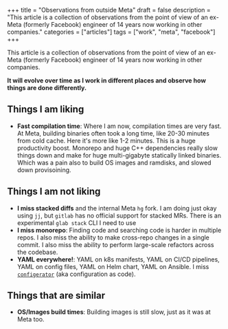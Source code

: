 +++
title = "Observations from outside Meta"
draft = false
description = "This article is a collection of observations from the point of view of an ex-Meta (formerly Facebook) engineer of 14 years now working in other companies."
categories = ["articles"]
tags = ["work", "meta", "facebook"]
+++

This article is a collection of observations from the point of view of an ex-Meta (formerly Facebook) engineer of 14 years now working in other companies.

**It will evolve over time as I work in different places and observe how things are done differently.**

## Things I am liking

- **Fast compilation time**: Where I am now, compilation times are very fast. At Meta, building binaries often took a long time, like 20-30 minutes from cold cache. Here it's more like 1-2 minutes. This is a huge productivity boost. Monorepo and huge C++ dependencies really slow things down and make for huge multi-gigabyte statically linked binaries. Which was a pain also to build OS images and ramdisks, and slowed down provisoining.

## Things I am not liking

- **I miss stacked diffs** and the internal Meta `hg` fork. I am doing just okay using `jj`, but `gitlab` has no official support for stacked MRs. There is an experimental `glab stack` CLI I need to use
- **I miss monorepo**: Finding code and searching code is harder in multiple repos. I also miss the ability to make cross-repo changes in a single commit. I also miss the ability to perform large-scale refactors across the codebase.
- **YAML everywhere!**: YAML on k8s manifests, YAML on CI/CD pipelines, YAML on config files, YAML on Helm chart, YAML on Ansible. I miss [`configerator`](https://research.facebook.com/publications/holistic-configuration-management-at-facebook/) (aka configuration as code).

## Things that are similar

- **OS/Images build times**: Building images is still slow, just as it was at Meta too.